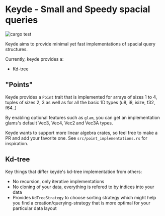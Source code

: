 
# Keyde - Small and Speedy spacial queries
![cargo test](https://github.com/EriKWDev/keyde/actions/workflows/rust.yml/badge.svg)

Keyde aims to provide minimal yet fast implementations of spacial query structures.

Currently, keyde provides a:
  - Kd-tree

## "Points"
Keyde provides a `Point` trait that is implemented for arrays of sizes 1 to 4,
tuples of sizes 2, 3 as well as for all the basic 1D types (u8, i8, isize, f32, f64..)

By enabling optional features such as `glam`, you can get an implementation glams's
default Vec3, Vec4, Vec2 and Vec3A types.

Keyde wants to support more linear algebra crates, so feel free to make a PR and add your favorite one.
See `src/point_implementations.rs` for inspiration.

## Kd-tree
Key things that differ keyde's kd-tree implementation from others:
  - No recursion, only iterative implementations
  - No cloning of your data, everything is refered to by indices into your data
  - Provides `KdTreeStrategy` to choose sorting strategy which might help you find a
    creation/querying-strategy that is more optimal for your particular data layout
